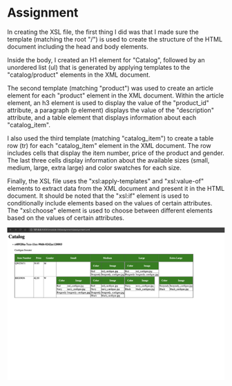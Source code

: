 # Assignment

In creating the XSL file, the first thing I did was that I made sure the template (matching the root "/") is used to create the structure of the HTML document including the head and body elements.

Inside the body, I created an H1 element for "Catalog", followed by an unordered list (ul) that is generated by applying templates to the "catalog/product" elements in the XML document.

The second template (matching "product") was used to create an article element for each "product" element in the XML document. Within the article element, an h3 element is used to display the value of the "product_id" attribute, a paragraph (p element) displays the value of the "description" attribute, and a table element that displays information about each "catalog_item".

I also used the third template (matching "catalog_item") to create a table row (tr) for each "catalog_item" element in the XML document. The row includes cells that display the item number, price of the product and gender.  The last three cells display information about the available sizes (small, medium, large, extra large) and color swatches for each size.

Finally, the XSL file uses the "xsl:apply-templates" and "xsl:value-of" elements to extract data from the XML document and present it in the HTML document. It should be noted that the "xsl:if" element is used to conditionally include elements based on the values of certain attributes. 
The "xsl:choose" element is used to choose between different elements based on the values of certain attributes.


![image info](../assignments/assignment.png)